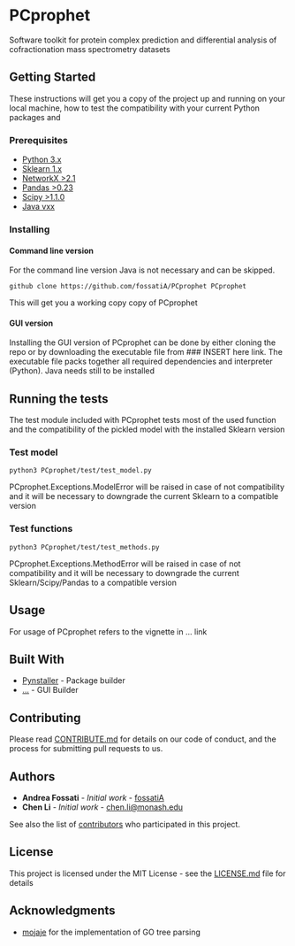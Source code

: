 # PCprophet

Software toolkit for protein complex prediction and differential analysis of cofractionation mass spectrometry datasets

## Getting Started

These instructions will get you a copy of the project up and running on your local machine, how to test the compatibility with your current Python packages and

### Prerequisites

* [Python 3.x](https://www.python.org)
* [Sklearn 1.x](https://pypi.org/project/sklearn/)
* [NetworkX >2.1](https://networkx.github.io)
* [Pandas >0.23](https://pandas.pydata.org)
* [Scipy >1.1.0](https://www.scipy.org)
* [Java vxx](https://www.java.com)

### Installing

#### Command line version

For the command line version Java is not necessary and can be skipped.
```
github clone https://github.com/fossatiA/PCprophet PCprophet
```
This will get you a working copy copy of PCprophet

#### GUI version

Installing the GUI version of PCprophet can be done by either cloning the repo or by downloading the executable file from ### INSERT here link. The executable file packs together all required dependencies and interpreter (Python). Java needs still to be installed

## Running the tests

The test module included with PCprophet tests most of the used function and the compatibility of the pickled model with the installed Sklearn version

### Test model


```
python3 PCprophet/test/test_model.py
```
PCprophet.Exceptions.ModelError will be raised in case of not compatibility and it will be necessary to downgrade the current Sklearn to a compatible version

### Test functions

```
python3 PCprophet/test/test_methods.py
```

PCprophet.Exceptions.MethodError will be raised in case of not compatibility and it will be necessary to downgrade the current Sklearn/Scipy/Pandas to a compatible version

## Usage

For usage of PCprophet refers to the vignette in ... link


## Built With

* [Pynstaller](https://www.pyinstaller.org) - Package builder
* [...](....) - GUI Builder


## Contributing

Please read [CONTRIBUTE.md](https://github.com/fossatiA/PCprophet/blob/master/CONTRIBUTE.md) for details on our code of conduct, and the process for submitting pull requests to us.


## Authors

* **Andrea Fossati** - *Initial work* - [fossatiA](https://github.com/fossatiA)
* **Chen Li** - *Initial work* - chen.li@monash.edu

See also the list of [contributors](https://github.com/your/project/contributors) who participated in this project.

## License

This project is licensed under the MIT License - see the [LICENSE.md](LICENSE.md) file for details

## Acknowledgments

* [mojaje](https://github.com/mojaie/pygosemsim) for the implementation of GO tree parsing
